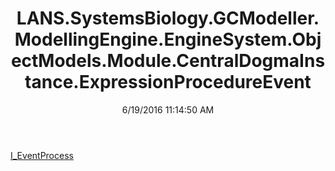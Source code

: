 ﻿---
title: LANS.SystemsBiology.GCModeller.ModellingEngine.EngineSystem.ObjectModels.Module.CentralDogmaInstance.ExpressionProcedureEvent
date: 6/19/2016 11:14:50 AM
---

[I_EventProcess](T-LANS.SystemsBiology.GCModeller.ModellingEngine.EngineSystem.ObjectModels.Module.CentralDogmaInstance.ExpressionProcedureEvent.I_EventProcess.html)
